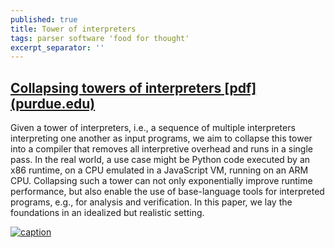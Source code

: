 ```yaml
---
published: true
title: Tower of interpreters
tags: parser software 'food for thought'
excerpt_separator: ''
---
```

## [Collapsing towers of interpreters [pdf] (purdue.edu)](https://www.cs.purdue.edu/homes/rompf/papers/amin-popl18.pdf)

Given a tower of interpreters, i.e., a sequence of multiple interpreters interpreting one another as input programs, we aim to collapse this tower into a compiler that removes all interpretive overhead and runs in a single pass. In the real world, a use case might be Python code executed by an x86 runtime, on a CPU emulated in a JavaScript VM, running on an ARM CPU. Collapsing such a tower can not only exponentially improve runtime performance, but also enable the use of base-language tools for interpreted programs, e.g., for analysis and verification. In this paper, we lay the foundations in an idealized but realistic setting.

[![caption](https://img.youtube.com/vi/SrKj4hYic5A/0.jpg)](https://www.youtube.com/watch?v=SrKj4hYic5A)

